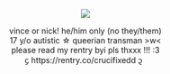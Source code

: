 <p align="center">
<img src="https://cdn.discordapp.com/attachments/1083954945935544370/1249063846417535098/Untitled17_20240608121318.png?ex=6665f0db&is=66649f5b&hm=1484745fd76ff7b2b3507fd99507863e99fc4dd414e3aaac3734ce4d02c75638&" />
  </p>
<div align="center">vince or nick! he/him only (no they/them)</div>
<div align="center">17 y/o autistic ☆ queerian transman >w< </div>
<div align="center">please read my rentry byi pls thxxx !!! :3 </div>
<div align="center">᧔ https://rentry.co/crucifixedd ᧓ </div>
  
  
